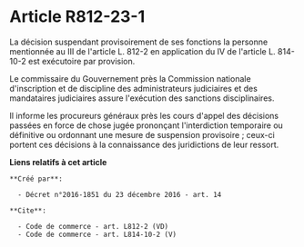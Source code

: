 # Article R812-23-1

La décision suspendant provisoirement de ses fonctions la personne mentionnée au III de l'article L. 812-2 en application du
IV de l'article L. 814-10-2 est exécutoire par provision. 

Le commissaire du Gouvernement près la Commission nationale d'inscription et de discipline des administrateurs judiciaires et
des mandataires judiciaires assure l'exécution des sanctions disciplinaires. 

Il informe les procureurs généraux près les cours d'appel des décisions passées en force de chose jugée prononçant
l'interdiction temporaire ou définitive ou ordonnant une mesure de suspension provisoire ; ceux-ci portent ces décisions à la
connaissance des juridictions de leur ressort.

**Liens relatifs à cet article**

	**Créé par**:

	  - Décret n°2016-1851 du 23 décembre 2016 - art. 14

	**Cite**:

	  - Code de commerce - art. L812-2 (VD)
	  - Code de commerce - art. L814-10-2 (V)
